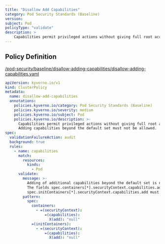 ```yaml
---
title: "Disallow Add Capabilities"
category: Pod Security Standards (Baseline)
version: 
subject: Pod
policyType: "validate"
description: >
    Capabilities permit privileged actions without giving full root access. Adding capabilities beyond the default set must not be allowed.
---
```


## Policy Definition
<a href="https://github.com/kyverno/policies/raw/main//pod-security/baseline/disallow-adding-capabilities/disallow-adding-capabilities.yaml" target="-blank">/pod-security/baseline/disallow-adding-capabilities/disallow-adding-capabilities.yaml</a>

```yaml
apiVersion: kyverno.io/v1
kind: ClusterPolicy
metadata:
  name: disallow-add-capabilities
  annotations:
    policies.kyverno.io/category: Pod Security Standards (Baseline)
    policies.kyverno.io/severity: medium
    policies.kyverno.io/subject: Pod
    policies.kyverno.io/description: >-
      Capabilities permit privileged actions without giving full root access.
      Adding capabilities beyond the default set must not be allowed.
spec:
  validationFailureAction: audit
  background: true
  rules:
    - name: capabilities
      match:
        resources:
          kinds:
            - Pod
      validate:
        message: >-
          Adding of additional capabilities beyond the default set is not allowed.
          The fields spec.containers[*].securityContext.capabilities.add and 
          spec.initContainers[*].securityContext.capabilities.add must be empty.
        pattern:
          spec:
            containers:
              - =(securityContext):
                  =(capabilities):
                    X(add): "null"
            =(initContainers):
              - =(securityContext):
                  =(capabilities):
                    X(add): "null"

```
